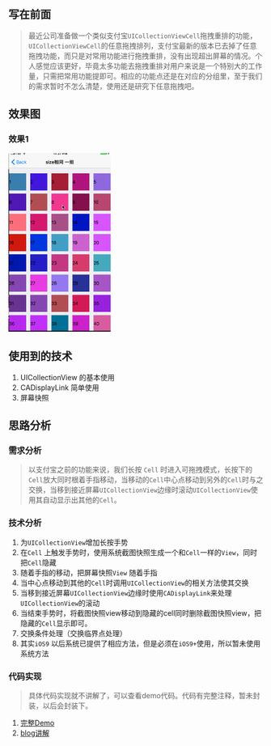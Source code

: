 ## 写在前面

> 最近公司准备做一个类似支付宝`UICollectionViewCell`拖拽重排的功能，`UICollectionViewCell`的任意拖拽排列，支付宝最新的版本已去掉了任意拖拽功能，而只是对常用功能进行拖拽重排，没有出现超出屏幕的情况。个人感觉应该更好，毕竟太多功能去拖拽重排对用户来说是一个特别大的工作量，只需把常用功能提即可。相应的功能点还是在对应的分组里，至于我们的需求暂时不怎么清楚，使用还是研究下任意拖拽吧。

## 效果图 
### 效果1
<img src="Resources/1.gif" width="40%">

## 使用到的技术
1. UICollectionView 的基本使用
2. CADisplayLink 简单使用
3. 屏幕快照

## 思路分析
### 需求分析
> 以支付宝之前的功能来说，我们长按 `Cell` 时进入可拖拽模式，长按下的`Cell`放大同时根着手指移动，当移动的`Cell`中心点移动到另外的`Cell`时与之交换，当移到接近屏幕`UICollectionView`边缘时滚动`UICollectionView`使用其自动显示出其他的`Cell`。

### 技术分析
1. 为`UICollectionView`增加长按手势
2. 在`Cell` 上触发手势时，使用系统截图快照生成一个和`Cell`一样的`View`，同时把`Cell`隐藏
3. 随着手指的移动，把屏幕快照`View` 随着手指
4. 当中心点移动到其他的`Cell`时调用`UICollectionView`的相关方法使其交换
5. 当移到接近屏幕`UICollectionView`边缘时使用`CADisplayLink`来处理`UICollectionView`的滚动
6. 当结束手势时，将截图快照view移动到隐藏的cell同时删除截图快照view，把隐藏的`Cell`显示即可。
7. 交换条件处理（交换临界点处理）
8. 其实`iOS9` 以后系统已提供了相应方法，但是必须在`iOS9+`使用，所以暂未使用系统方法

### 代码实现
> 具体代码实现就不讲解了，可以查看demo代码。代码有完整注释，暂未封装，以后会封装下。

1. [完整Demo](https://github.com/asiosldh/BMDragCellCollectionView)
2. [blog讲解](http://idhong.com/2017/07/17/iOS-UICollectionView-Cell%E6%8B%96%E6%8B%BD%E9%87%8D%E6%8E%92%E7%9A%84%E5%AE%9E%E7%8E%B0/)

